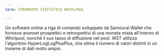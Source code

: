 ```yaml
---
term: STRUMENTO STATISTICO WHIRLPOOL

---
```

Un software online a riga di comando sviluppato da Samourai Wallet che fornisce anonset prospettici e retrospettivi di una moneta mista all'interno di Whirlpool, nonché il suo tasso di diffusione nel pool. WST utilizza l'algoritmo HyperLogLogPlusPlus, che stima il numero di valori distinti in un insieme di dati molto ampio.